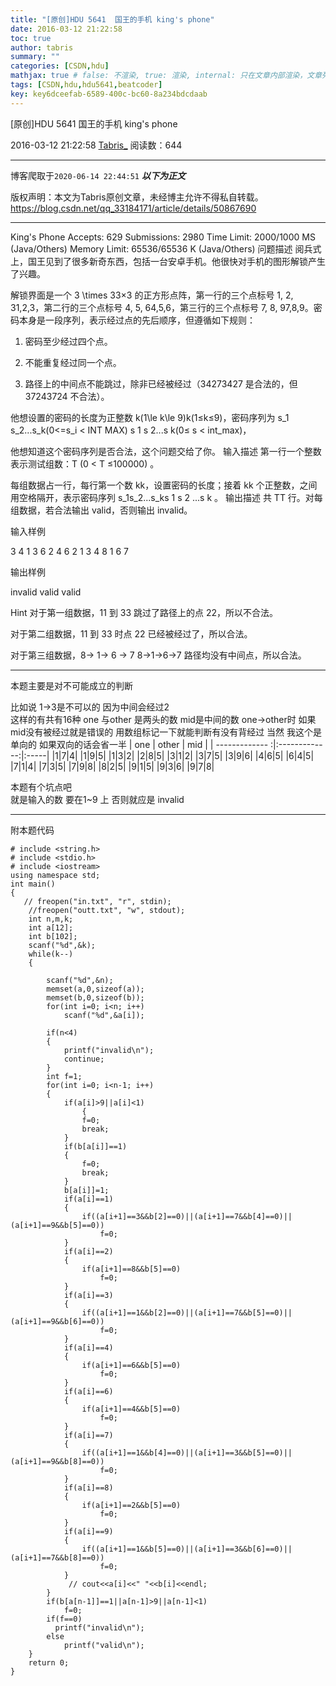 ```yaml
---
title: "[原创]HDU 5641  国王的手机 king's phone"
date: 2016-03-12 21:22:58
toc: true
author: tabris
summary: ""
categories: [CSDN,hdu]
mathjax: true # false: 不渲染, true: 渲染, internal: 只在文章内部渲染，文章列表中不渲染
tags: [CSDN,hdu,hdu5641,beatcoder]
key: key6dceefab-6589-400c-bc60-8a234bdcdaab
---
```


[原创]HDU 5641  国王的手机 king's phone

2016-03-12 21:22:58  [Tabris_](https://me.csdn.net/qq_33184171) 阅读数：644

---

博客爬取于`2020-06-14 22:44:51`
***以下为正文***

版权声明：本文为Tabris原创文章，未经博主允许不得私自转载。
https://blog.csdn.net/qq_33184171/article/details/50867690

<!-- more -->

---

King's Phone  Accepts: 629   Submissions: 2980
 Time Limit: 2000/1000 MS (Java/Others)   Memory Limit: 65536/65536 K (Java/Others)
问题描述
阅兵式上，国王见到了很多新奇东西，包括一台安卓手机。他很快对手机的图形解锁产生了兴趣。

解锁界面是一个 3 \times 33×3 的正方形点阵，第一行的三个点标号 1, 2, 31,2,3，第二行的三个点标号 4, 5, 64,5,6，第三行的三个点标号 7, 8, 97,8,9。密码本身是一段序列，表示经过点的先后顺序，但遵循如下规则：

1. 密码至少经过四个点。

2. 不能重复经过同一个点。

3. 路径上的中间点不能跳过，除非已经被经过（34273427 是合法的，但 37243724 不合法）。

他想设置的密码的长度为正整数 k(1\le k\le 9)k(1≤k≤9)，密码序列为 s_1 s_2...s_k(0<=s_i < INT MAX) s 1   s 2...s k(0≤ s  < int_max)，

他想知道这个密码序列是否合法，这个问题交给了你。
输入描述
第一行一个整数表示测试组数：T (0 < T ≤100000) 。

每组数据占一行，每行第一个数 kk，设置密码的长度；接着 kk 个正整数，之间用空格隔开，表示密码序列 s_1s_2...s_ks 1 s 2 ...s k
   。
输出描述
共 TT 行。对每组数据，若合法输出 valid，否则输出 invalid。

输入样例

3
4 1 3 6 2
4 6 2 1 3
4 8 1 6 7

输出样例

invalid
valid
valid


Hint
对于第一组数据，11 到 33 跳过了路径上的点 22，所以不合法。

对于第二组数据，11 到 33 时点 22 已经被经过了，所以合法。

对于第三组数据，8-> 1-> 6 -> 7
8→1→6→7 路径均没有中间点，所以合法。

--------------

本题主要是对不可能成立的判断 

比如说  1->3是不可以的  因为中间会经过2  
这样的有共有16种
one 与other 是两头的数  mid是中间的数  one->other时 如果mid没有被经过就是错误的  用数组标记一下就能判断有没有背经过
当然 我这个是单向的 如果双向的话会省一半
| one | other | mid |
| ------------- :|:-------------:|:-----|
    |1|7|4|
    |1|9|5|
    |1|3|2|
    |2|8|5|
    |3|1|2|
    |3|7|5|
    |3|9|6|
    |4|6|5|
    |6|4|5|
    |7|1|4|
    |7|3|5|
    |7|9|8|
    |8|2|5|
    |9|1|5|
    |9|3|6|
    |9|7|8|


本题有个坑点吧  
就是输入的数 要在1~9 上  否则就应是  invalid

-------------------

附本题代码
```
# include <string.h>
# include <stdio.h>
# include <iostream>
using namespace std;
int main()
{
   // freopen("in.txt", "r", stdin);
    //freopen("outt.txt", "w", stdout);
    int n,m,k;
    int a[12];
    int b[102];
    scanf("%d",&k);
    while(k--)
    {

        scanf("%d",&n);
        memset(a,0,sizeof(a));
        memset(b,0,sizeof(b));
        for(int i=0; i<n; i++)
            scanf("%d",&a[i]);

        if(n<4)
        {
            printf("invalid\n");
            continue;
        }
        int f=1;
        for(int i=0; i<n-1; i++)
        {
            if(a[i]>9||a[i]<1)
                {
                f=0;
                break;
            }
            if(b[a[i]]==1)
            {
                f=0;
                break;
            }
            b[a[i]]=1;
            if(a[i]==1)
            {
                if((a[i+1]==3&&b[2]==0)||(a[i+1]==7&&b[4]==0)||(a[i+1]==9&&b[5]==0))
                    f=0;
            }
            if(a[i]==2)
            {
                if(a[i+1]==8&&b[5]==0)
                    f=0;
            }
            if(a[i]==3)
            {
                if((a[i+1]==1&&b[2]==0)||(a[i+1]==7&&b[5]==0)||(a[i+1]==9&&b[6]==0))
                    f=0;
            }
            if(a[i]==4)
            {
                if(a[i+1]==6&&b[5]==0)
                    f=0;
            }
            if(a[i]==6)
            {
                if(a[i+1]==4&&b[5]==0)
                    f=0;
            }
            if(a[i]==7)
            {
                if((a[i+1]==1&&b[4]==0)||(a[i+1]==3&&b[5]==0)||(a[i+1]==9&&b[8]==0))
                    f=0;
            }
            if(a[i]==8)
            {
                if(a[i+1]==2&&b[5]==0)
                    f=0;
            }
            if(a[i]==9)
            {
                if((a[i+1]==1&&b[5]==0)||(a[i+1]==3&&b[6]==0)||(a[i+1]==7&&b[8]==0))
                    f=0;
            }
             // cout<<a[i]<<" "<<b[i]<<endl;
        }
        if(b[a[n-1]]==1||a[n-1]>9||a[n-1]<1)
            f=0;
        if(f==0)
          printf("invalid\n");
        else
            printf("valid\n");
    }
    return 0;
}

```
